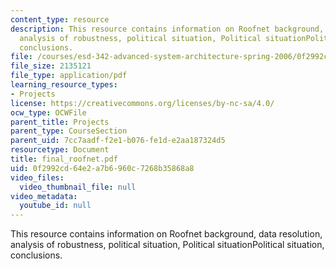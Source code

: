 ```yaml
---
content_type: resource
description: This resource contains information on Roofnet background, data resolution,
  analysis of robustness, political situation, Political situationPolitical situation,
  conclusions.
file: /courses/esd-342-advanced-system-architecture-spring-2006/0f2992cd64e2a7b6960c7268b35868a8_final_roofnet.pdf
file_size: 2135121
file_type: application/pdf
learning_resource_types:
- Projects
license: https://creativecommons.org/licenses/by-nc-sa/4.0/
ocw_type: OCWFile
parent_title: Projects
parent_type: CourseSection
parent_uid: 7cc7aadf-f2e1-b076-fe1d-e2aa187324d5
resourcetype: Document
title: final_roofnet.pdf
uid: 0f2992cd-64e2-a7b6-960c-7268b35868a8
video_files:
  video_thumbnail_file: null
video_metadata:
  youtube_id: null
---
```

This resource contains information on Roofnet background, data resolution, analysis of robustness, political situation, Political situationPolitical situation, conclusions.